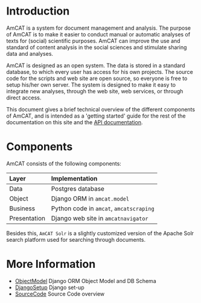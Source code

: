 

# Introduction #

AmCAT is a system for document management and analysis. The purpose of AmCAT is to make it easier to conduct manual or automatic analyses of texts for (social) scientific purposes. AmCAT can improve the use and standard of content analysis in the social sciences and stimulate sharing data and analyses.

AmCAT is designed as an open system. The data is stored in a standard database, to which every user has access for his own projects. The source code for the scripts and web site are open source, so everyone is free to setup his/her own server. The system is designed to make it easy to integrate new analyses, through the web site, web services, or through direct access.

This document gives a brief technical overview of the different components of AmCAT, and is intended as a 'getting started' guide for the rest of the documentation on this site and the [API documentation](http://amcat.vu.nl/api).

# Components #

AmCAT consists of the following components:

| **Layer** | **Implementation** |
|:----------|:-------------------|
| Data  | Postgres database |
| Object | Django ORM in `amcat.model` |
| Business | Python code in `amcat`, `amcatscraping` |
| Presentation | Django web site in `amcatnavigator` |

Besides this, `AmCAT Solr` is a slightly customized version of the Apache Solr search platform used for searching through documents.

# More Information #

  * [ObjectModel](ObjectModel.md) Django ORM Object Model and DB Schema
  * [DjangoSetup](DjangoSetup.md) Django set-up
  * [SourceCode](SourceCode.md) Source Code overview